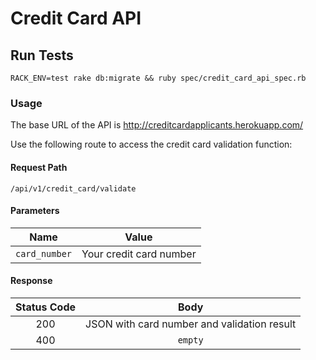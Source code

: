 # Credit Card API


## Run Tests

```shell
RACK_ENV=test rake db:migrate && ruby spec/credit_card_api_spec.rb
```

### Usage

The base URL of the API is http://creditcardapplicants.herokuapp.com/

Use the following route to access the credit card validation function:

#### Request Path

```
/api/v1/credit_card/validate
```

#### Parameters

| Name          | Value                   |
|:-------------:|:-----------------------:|
| `card_number` | Your credit card number |

#### Response

| Status Code | Body                                         |
|:-----------:|:--------------------------------------------:|
| 200         | JSON with card number and validation result  |
| 400         | `empty`                                      |
